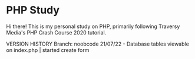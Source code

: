 # PHP Study

Hi there! This is my personal study on PHP, primarily following Traversy Media's PHP Crash Course 2020 tutorial.

VERSION HISTORY
Branch: noobcode
21/07/22 - Database tables viewable on index.php | started create form
